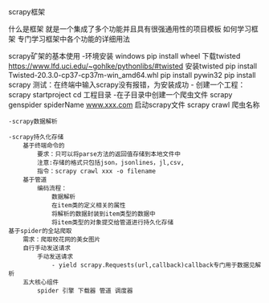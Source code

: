 scrapy框架

什么是框架
    就是一个集成了多个功能并且具有很强通用性的项目模板
如何学习框架
    专门学习框架中各个功能的详细用法

scrapy矿架的基本使用
    -环境安装
        windows
        pip install wheel
        下载twisted https://www.lfd.uci.edu/~gohlke/pythonlibs/#twisted
        安装twisted pip install Twisted-20.3.0-cp37-cp37m-win_amd64.whl
        pip install pywin32
        pip install scrapy
        测试：在终端中输入scrapy没有报错，为安装成功
        - 创建一个工程：scrapy startproject
        cd 工程目录
        -在子目录中创建一个爬虫文件
            scrapy genspider spiderName  www.xxx.com
        启动scrapy文件
            scrapy crawl 爬虫名称

    -scrapy数据解析
    
    -scrapy持久化存储
        基于终端命令的
            要求：只可以将parse方法的返回值存储到本地文件中
            注意:存储的格式只包括json，jsonlines，jl,csv,  
            指令：scrapy crawl xxx -o filename
        基于管道
            编码流程：
                数据解析
                在item类的定义相关的属性
                将解析的数据封装到item类型的数据中
                将item类型的对象提交给管道进行持久化存储
    基于spider的全站爬取
        需求：爬取校花网的美女图片
        自行手动发送请求
            手动发送请求
                - yield scrapy.Requests(url,callback)callback专门用于数据见解析
        五大核心组件
            spider 引擎 下载器 管道 调度器
            



    
    
    
    

    
